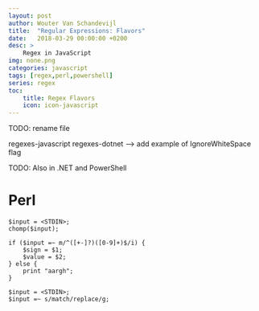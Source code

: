 ```yaml
---
layout: post
author: Wouter Van Schandevijl
title:  "Regular Expressions: Flavors"
date:   2018-03-29 00:00:00 +0200
desc: >
    Regex in JavaScript
img: none.png
categories: javascript
tags: [regex,perl,powershell]
series: regex
toc:
    title: Regex Flavors
    icon: icon-javascript
---
```


TODO: rename file

<!--more-->


regexes-javascript
regexes-dotnet --> add example of IgnoreWhiteSpace flag


TODO: Also in .NET and PowerShell

# Perl


```
$input = <STDIN>;
chomp($input);

if ($input =~ m/^([+-]?)([0-9]+)$/i) {
    $sign = $1;
    $value = $2;
} else {
    print "aargh";
}
```


```
$input = <STDIN>;
$input =~ s/match/replace/g;
```
